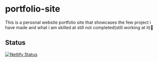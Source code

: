 # portfolio-site
This is a personal website portfolio site that showcases the few project i have made and what i am skilled at still not completed(still working at it):rocket:


## Status

[![Netlify Status](https://api.netlify.com/api/v1/badges/067b594e-31ca-41bc-a624-0e6943cef3af/deploy-status)](https://app.netlify.com/sites/nicole-portfolio/deploys)
